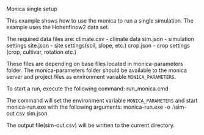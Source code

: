 Monica single setup

This example shows how to use the monica to run a single simulation. The example uses the Hohenfinow2 data set.

The required data files are:
climate.csv - climate data
sim.json - simulation settings
site.json - site settings(soil, slope, etc.)
crop.json - crop settings (crop, cultivar, rotation etc.)


These files are depending on base files located in monica-parameters folder.
The monica-parameters folder should be available to the monica server and project files as environment variable `MONICA_PARAMETERS`.

To start a run, execute the following command:
run_monica.cmd

The command will set the environment variable `MONICA_PARAMETERS` and start monica-run.exe with the following arguments:
monica-run.exe -o .\sim-out.csv sim.json

The output file(sim-out.csv) will be written to the current directory.
